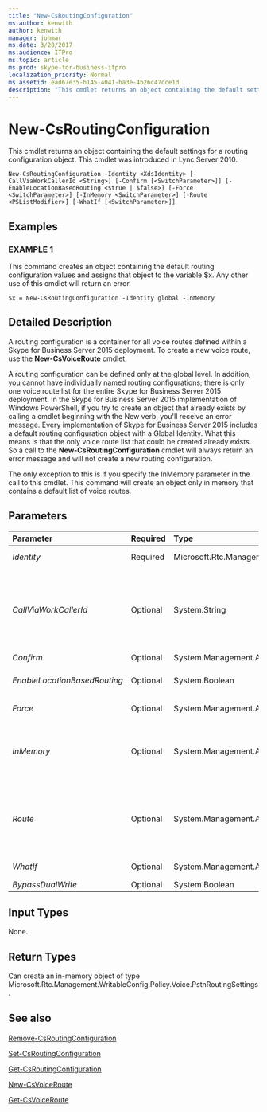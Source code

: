 ```yaml
---
title: "New-CsRoutingConfiguration"
ms.author: kenwith
author: kenwith
manager: johmar
ms.date: 3/28/2017
ms.audience: ITPro
ms.topic: article
ms.prod: skype-for-business-itpro
localization_priority: Normal
ms.assetid: ead67e35-b145-4041-ba3e-4b26c47cce1d
description: "This cmdlet returns an object containing the default settings for a routing configuration object. This cmdlet was introduced in Lync Server 2010."
---
```


# New-CsRoutingConfiguration
 
This cmdlet returns an object containing the default settings for a routing configuration object. This cmdlet was introduced in Lync Server 2010.
  
```
New-CsRoutingConfiguration -Identity <XdsIdentity> [-CallViaWorkCallerId <String>] [-Confirm [<SwitchParameter>]] [-EnableLocationBasedRouting <$true | $false>] [-Force <SwitchParameter>] [-InMemory <SwitchParameter>] [-Route <PSListModifier>] [-WhatIf [<SwitchParameter>]]

```

## Examples

### EXAMPLE 1

This command creates an object containing the default routing configuration values and assigns that object to the variable $x. Any other use of this cmdlet will return an error.
  
```
$x = New-CsRoutingConfiguration -Identity global -InMemory
```

## Detailed Description

A routing configuration is a container for all voice routes defined within a Skype for Business Server 2015 deployment. To create a new voice route, use the **New-CsVoiceRoute** cmdlet.
  
A routing configuration can be defined only at the global level. In addition, you cannot have individually named routing configurations; there is only one voice route list for the entire Skype for Business Server 2015 deployment. In the Skype for Business Server 2015 implementation of Windows PowerShell, if you try to create an object that already exists by calling a cmdlet beginning with the New verb, you'll receive an error message. Every implementation of Skype for Business Server 2015 includes a default routing configuration object with a Global Identity. What this means is that the only voice route list that could be created already exists. So a call to the **New-CsRoutingConfiguration** cmdlet will always return an error message and will not create a new routing configuration.
  
The only exception to this is if you specify the InMemory parameter in the call to this cmdlet. This command will create an object only in memory that contains a default list of voice routes.
  
## Parameters

|**Parameter**|**Required**|**Type**|**Description**|
|:-----|:-----|:-----|:-----|
| _Identity_ <br/> |Required  <br/> |Microsoft.Rtc.Management.Xds.XdsIdentity  <br/> |The scope of the routing configuration. This value must be Global.  <br/> |
| _CallViaWorkCallerId_ <br/> |Optional  <br/> |System.String  <br/> |The number the system will display for the callback portion of an external call. External calls first connect the user making the call by calling a specified number (typically the user's desk phone), once connected to the user, the system dials the outside number. The  _CallViaWorkCallerId_ parameter specifies the number that will be displayed during the first leg, or callback segment, of the call via work external call. For more information, see [New-CsCallViaWorkPolicy](new-cscallviaworkpolicy.md).  <br/> |
| _Confirm_ <br/> |Optional  <br/> |System.Management.Automation.SwitchParameter  <br/> |Prompts you for confirmation before executing the command.  <br/> |
| _EnableLocationBasedRouting_ <br/> |Optional  <br/> |System.Boolean  <br/> |When set to True, voice routing will be managed by taking into account the location of both the user placing the call and the user receiving the call. The default value is False.  <br/> |
| _Force_ <br/> |Optional  <br/> |System.Management.Automation.SwitchParameter  <br/> |Suppresses any confirmation prompts that would otherwise be displayed before making changes.  <br/> |
| _InMemory_ <br/> |Optional  <br/> |System.Management.Automation.SwitchParameter  <br/> |Creates an object reference without actually committing the object as a permanent change. If you assign the output of this cmdlet called with this parameter to a variable, you can make changes to the properties of the object reference and then commit those changes by calling this cmdlet's matching **Set-\<cmdlet\>**. <br/> |
| _Route_ <br/> |Optional  <br/> |System.Management.Automation.PSListModifier  <br/> |A list of all voice routes (Microsoft.Rtc.Management.WritableConfig.Policy.Voice.Route objects) defined for the Skype for Business Server 2015 deployment.  <br/> You can create voice route objects by using the **New-CsVoiceRoute** cmdlet. That is the recommended way of adding voice routes to this list. <br/> |
| _WhatIf_ <br/> |Optional  <br/> |System.Management.Automation.SwitchParameter  <br/> |Describes what would happen if you executed the command without actually executing the command.  <br/> |
| _BypassDualWrite_ <br/> |Optional  <br/> |System.Boolean  <br/> |PARAMVALUE: $true | $false  <br/> |
   
## Input Types

None.
  
## Return Types

Can create an in-memory object of type Microsoft.Rtc.Management.WritableConfig.Policy.Voice.PstnRoutingSettings.
  
## See also

#### 

[Remove-CsRoutingConfiguration](remove-csroutingconfiguration.md)
  
[Set-CsRoutingConfiguration](set-csroutingconfiguration.md)
  
[Get-CsRoutingConfiguration](get-csroutingconfiguration.md)
  
[New-CsVoiceRoute](new-csvoiceroute.md)
  
[Get-CsVoiceRoute](get-csvoiceroute.md)

